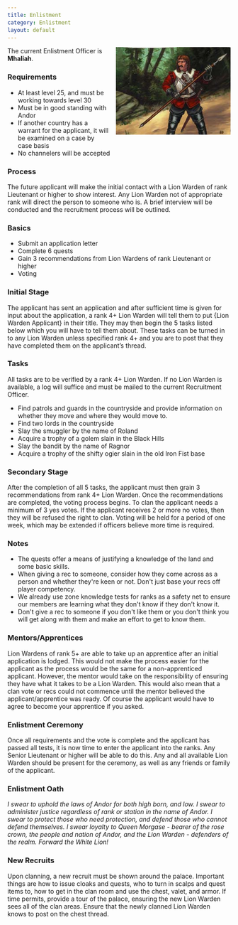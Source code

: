 ```yaml
---
title: Enlistment
category: Enlistment
layout: default
---
```



<img src="/assets/queens-guard.jpg" alt="queen's guard" style="float: right; padding-left: 1em;">

The current Enlistment Officer is __Mhaliah__.

### Requirements

*  At least level 25, and must be working towards level 30
*  Must be in good standing with Andor
*  If another country has a warrant for the applicant, it will be examined on a case by case basis
*  No channelers will be accepted

### Process

The future applicant will make the initial contact with a Lion Warden of rank Lieutenant or higher 
to show interest. Any Lion Warden not of appropriate rank will direct the person to someone who is. 
A brief interview will be conducted and the recruitment process will be outlined.

### Basics

*  Submit an application letter
*  Complete 6 quests
*  Gain 3 recommendations from Lion Wardens of rank Lieutenant or higher
*  Voting

### Initial Stage

The applicant has sent an application and after sufficient time is given for input about the application,
a rank 4+ Lion Warden will tell them to put {Lion Warden Applicant} in their title. They may then begin 
the 5 tasks listed below which you will have to tell them about. These tasks can be turned in to any Lion 
Warden unless specified rank 4+ and you are to post that they have completed them on the applicant’s thread.

### Tasks

All tasks are to be verified by a rank 4+ Lion Warden. If no Lion Warden is available, a log will suffice 
and must be mailed to the current Recruitment Officer.

*  Find patrols and guards in the countryside and provide information on whether they move and where they would move to.
*  Find two lords in the countryside
*  Slay the smuggler by the name of Roland
*  Acquire a trophy of a golem slain in the Black Hills
*  Slay the bandit by the name of Ragnor
*  Acquire a trophy of the shifty ogier slain in the old Iron Fist base

### Secondary Stage

After the completion of all 5 tasks, the applicant must then grain 3 recommendations from rank 4+ Lion
Warden. Once the recommendations are completed, the voting process begins. To clan the applicant needs 
a minimum of 3 yes votes. If the applicant receives 2 or more no votes, then they will be refused the 
right to clan. Voting will be held for a period of one week, which may be extended if officers believe 
more time is required.

### Notes

*  The quests offer a means of justifying a knowledge of the land and some basic skills.
*  When giving a rec to someone, consider how they come across as a person and whether they're keen or 
   not. Don't just base your recs off player competency.
*  We already use zone knowledge tests for ranks as a safety net to ensure our members are learning what 
   they don't know if they don't know it.
*  Don't give a rec to someone if you don't like them or you don't think you will get along with them 
   and make an effort to get to know them.

### Mentors/Apprentices

Lion Wardens of rank 5+ are able to take up an apprentice after an initial application is lodged. This 
would not make the process easier for the applicant as the process would be the same for a non-apprenticed 
applicant. However, the mentor would take on the responsibility of ensuring they have what it takes to 
be a Lion Warden. This would also mean that a clan vote or recs could not commence until the mentor believed 
the applicant/apprentice was ready. Of course the applicant would have to agree to become your apprentice 
if you asked.

### Enlistment Ceremony

Once all requirements and the vote is complete and the applicant has passed all tests, it is now time to 
enter the applicant into the ranks. Any Senior Lieutenant or higher will be able to do this. Any and all 
available Lion Warden should be present for the ceremony, as well as any friends or family of the applicant.

### Enlistment Oath

_I swear to uphold the laws of Andor for both high born, and low. I swear to administer justice regardless 
of rank or station in the name of Andor. I swear to protect those who need protection, and defend those who 
cannot defend themselves. I swear loyalty to Queen Morgase - bearer of the rose crown, the people and nation 
of Andor, and the Lion Warden - defenders of the realm. Forward the White Lion!_

### New Recruits

Upon clanning, a new recruit must be shown around the palace. Important things are how to issue cloaks and 
quests, who to turn in scalps and quest items to, how to get in the clan room and use the chest, valet, and 
armor. If time permits, provide a tour of the palace, ensuring the new Lion Warden sees all of the clan areas.
Ensure that the newly clanned Lion Warden knows to post on the chest thread.